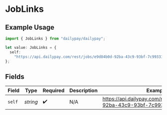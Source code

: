 # JobLinks

## Example Usage

```typescript
import { JobLinks } from "dailypay/dailypay";

let value: JobLinks = {
  self:
    "https://api.dailypay.com/rest/jobs/e9d84b0d-92ba-43c9-93bf-7c993313fa6f",
};
```

## Fields

| Field                                                                   | Type                                                                    | Required                                                                | Description                                                             | Example                                                                 |
| ----------------------------------------------------------------------- | ----------------------------------------------------------------------- | ----------------------------------------------------------------------- | ----------------------------------------------------------------------- | ----------------------------------------------------------------------- |
| `self`                                                                  | *string*                                                                | :heavy_check_mark:                                                      | N/A                                                                     | https://api.dailypay.com/rest/jobs/e9d84b0d-92ba-43c9-93bf-7c993313fa6f |